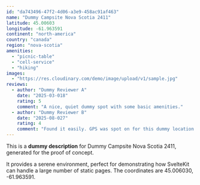 ```yaml
---
id: "da743496-47f2-4d06-a3e9-458ac91af463"
name: "Dummy Campsite Nova Scotia 2411"
latitude: 45.00603
longitude: -61.963591
continent: "north-america"
country: "canada"
region: "nova-scotia"
amenities:
  - "picnic-table"
  - "cell-service"
  - "hiking"
images:
  - "https://res.cloudinary.com/demo/image/upload/v1/sample.jpg"
reviews:
  - author: "Dummy Reviewer A"
    date: "2025-03-018"
    rating: 5
    comment: "A nice, quiet dummy spot with some basic amenities."
  - author: "Dummy Reviewer B"
    date: "2025-08-027"
    rating: 4
    comment: "Found it easily. GPS was spot on for this dummy location."
---
```


This is a **dummy description** for Dummy Campsite Nova Scotia 2411, generated for the proof of concept.

It provides a serene environment, perfect for demonstrating how SvelteKit can handle a large number of static pages. The coordinates are 45.006030, -61.963591.
